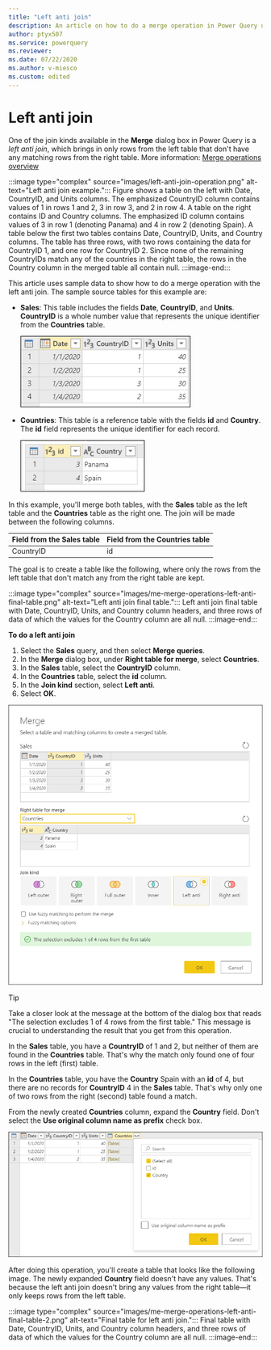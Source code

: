 ```yaml
---
title: "Left anti join"
description: An article on how to do a merge operation in Power Query using the Left anti join kind. 
author: ptyx507
ms.service: powerquery
ms.reviewer: 
ms.date: 07/22/2020
ms.author: v-miesco
ms.custom: edited
---
```


# Left anti join

One of the join kinds available in the **Merge** dialog box in Power Query is a *left anti join*, which brings in only rows from the left table that don't have any matching rows from the right table. More information: [Merge operations overview](merge-queries-overview.md)

:::image type="complex" source="images/left-anti-join-operation.png" alt-text="Left anti join example.":::
   Figure shows a table on the left with Date, CountryID, and Units columns. The emphasized CountryID column contains values of 1 in rows 1 and 2, 3 in row 3, and 2 in row 4. A table on the right contains ID and Country columns. The emphasized ID column contains values of 3 in row 1 (denoting Panama) and 4 in row 2 (denoting Spain). A table below the first two tables contains Date, CountryID, Units, and Country columns. The table has three rows, with two rows containing the data for CountryID 1, and one row for CountryID 2. Since none of the remaining CountryIDs match any of the countries in the right table, the rows in the Country column in the merged table all contain null.
   :::image-end:::

This article uses sample data to show how to do a merge operation with the left anti join. The sample source tables for this example are:

* **Sales**: This table includes the fields **Date**, **CountryID**, and **Units**. **CountryID** is a whole number value that represents the unique identifier from the **Countries** table.

   ![Sales table containing Date, CountryID, and Units columns, with CountryID set to 1 in rows 1 and 2, 3 in row 3, and 2 in row 4.](images/me-merge-operations-full-outer-join-sales-table.png "Sales table containing Date, CountryID, and Units columns, with CountryID set to 1 in rows 1 and 2, 3 in row 3, and 2 in row 4")

* **Countries**: This table is a reference table with the fields **id** and **Country**. The **id** field represents the unique identifier for each record.

   ![Countries table with id set to 3 in row 1 and 4 in row 2 and Country set to Panama in row 1 and Spain in row 2.](images/me-merge-operations-inner-join-countries-table.png "Countries table with id set to 3 in row 1 and 4 in row 2 and Country set to Panama in row 1 and Spain in row 2")

In this example, you'll merge both tables, with the **Sales** table as the left table and the **Countries** table as the right one. The join will be made between the following columns.

|Field from the Sales table| Field from the Countries table|
|-----------|------------------|
|CountryID|id|

The goal is to create a table like the following, where only the rows from the left table that don't match any from the right table are kept.

:::image type="complex" source="images/me-merge-operations-left-anti-final-table.png" alt-text="Left anti join final table.":::
   Left anti join final table with Date, CountryID, Units, and Country column headers, and three rows of data of which the values for the Country column are all null.
:::image-end:::

<!--markdownlint-disable MD036-->
**To do a left anti join**
<!--markdownlint-enable MD036-->
1. Select the **Sales** query, and then select **Merge queries**.
2. In the **Merge** dialog box, under **Right table for merge**, select **Countries**.
3. In the **Sales** table, select the **CountryID** column.
4. In the **Countries** table, select the **id** column.
5. In the **Join kind** section, select **Left anti**.
6. Select **OK**.

![Merge dialog box showing the results of following the previous left anti join procedure.](images/me-merge-operations-left-anti-merge-window.png "Merge dialog box showing the results of following the previous left anti join procedure")

>[!TIP]
>Take a closer look at the message at the bottom of the dialog box that reads "The selection excludes 1 of 4 rows from the first table." This message is crucial to understanding the result that you get from this operation. 

In the **Sales** table, you have a **CountryID** of 1 and 2, but neither of them are found in the **Countries** table. That's why the match only found one of four rows in the left (first) table.

In the **Countries** table, you have the **Country** Spain with an **id** of 4, but there are no records for **CountryID** 4 in the **Sales** table. That's why only one of two rows from the right (second) table found a match.

From the newly created **Countries** column, expand the **Country** field. Don't select the **Use original column name as prefix** check box.

![Expand table column for Country.](images/me-merge-operations-left-anti-expand-field.png "Expand table column for Country")

After doing this operation, you'll create a table that looks like the following image. The newly expanded **Country** field doesn't have any values. That's because the left anti join doesn't bring any values from the right table&mdash;it only keeps rows from the left table.

:::image type="complex" source="images/me-merge-operations-left-anti-final-table-2.png" alt-text="Final table for left anti join.":::
   Final table with Date, CountryID, Units, and Country column headers, and three rows of data of which the values for the Country column are all null.
:::image-end:::

